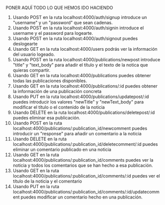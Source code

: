 PONER AQUÏ TODO LO QUE HEMOS IDO HACIENDO

1. Usando POST en la ruta localhost:4000/auth/signup introduce un "username" y un "password" que sean cadenas.
2. Usando POST en la ruta localhost:4000/auth/signin introduce el username y el password para logearte.
3. Usando POST en la ruta localhost:4000/auth/signout puedes deslogearte
4. Usando GET en la ruta localhost:4000/users podrás ver la información del usuario logeado.
5. Usando POST en la ruta localhost:4000/publications/newpost introduce "title" y "text_body" para añadir el título y el texto de la notica que quieras compartir.
6. Usando GET en la ruta localhost:4000/publications puedes obtener todas las publicaciones disponibles.
7. Usando GET en la ruta localhost:4000/publications/:id puedes obtener la información de una publicación concreta
8. Usando PUT en la ruta localhost:4000/publications/updatepost/:id puedes introducir los valores "newTitle" y "newText_body" para modificar el título o el contenido de la noticia
9. Usando DELETE en la ruta localhost:4000/publications/deletepost/:id puedes eliminar esa publicación.
10. Usando POST en la ruta localhost:4000/publications/:publication_id/newcomment puedes introducir un "response" para añadir un comentario a la noticia
11. Usando DELETE en la ruta localhost:4000/publications/:publication_id/deletecomment/:id puedes eliminar un comentario publicado en una noticia
12. Usando GET en la ruta localhost:4000/publications/:publication_id/comments puedes ver la noticia y todos los comentarios que se han hecho a esa publicación.
13. Usando GET en la ruta localhost:4000/publications/:publication_id/comments/:id puedes ver el título de la noticia y el comentario
14. Usando PUT en la ruta localhost:4000/publications/:publication_id/comments/:id/updatecomment puedes modificar un comentario hecho en una publicación.
